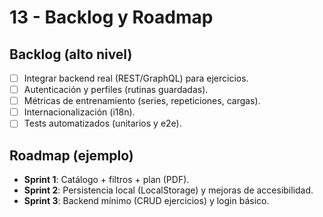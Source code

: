 # 13 - Backlog y Roadmap

## Backlog (alto nivel)
- [ ] Integrar backend real (REST/GraphQL) para ejercicios.
- [ ] Autenticación y perfiles (rutinas guardadas).
- [ ] Métricas de entrenamiento (series, repeticiones, cargas).
- [ ] Internacionalización (i18n).
- [ ] Tests automatizados (unitarios y e2e).

## Roadmap (ejemplo)
- **Sprint 1**: Catálogo + filtros + plan (PDF).
- **Sprint 2**: Persistencia local (LocalStorage) y mejoras de accesibilidad.
- **Sprint 3**: Backend mínimo (CRUD ejercicios) y login básico.
